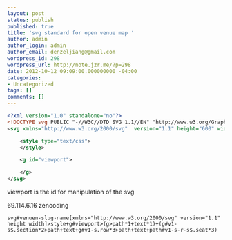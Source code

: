 ```yaml
---
layout: post
status: publish
published: true
title: 'svg standard for open venue map '
author: admin
author_login: admin
author_email: denzeljiang@gmail.com
wordpress_id: 298
wordpress_url: http://note.jzr.me/?p=298
date: 2012-10-12 09:09:00.000000000 -04:00
categories:
- Uncategorized
tags: []
comments: []
---
```

```xml
<?xml version="1.0" standalone="no"?>
<!DOCTYPE svg PUBLIC "-//W3C//DTD SVG 1.1//EN" "http://www.w3.org/Graphics/SVG/1.1/DTD/svg11.dtd">
<svg xmlns="http://www.w3.org/2000/svg"  version="1.1" height="600" width="460">

	<style type="text/css">
	</style>

	<g id="viewport">

	</g>
</svg>
```

viewport is the id for manipulation of the svg

69.114.6.16
zencoding

```
svg#venuen-slug-name[xmlns="http://www.w3.org/2000/svg" version="1.1" height width]>style+g#viewport>(g>path*1+text*1)+(g#v1-s$.section*2>path+text+g#v1-s.row*3>path+text+path#v1-s-r-s$.seat*3)
```